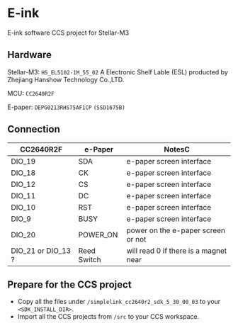 # E-ink
E-ink software CCS project for Stellar-M3

## Hardware
Stellar-M3: `HS_EL5102-1M_55_02` A Electronic Shelf Lable (ESL) producted by Zhejiang Hanshow Technology Co.,LTD. 

MCU: `CC2640R2F` 

E-paper: `DEPG0213RHS75AF1CP` `(SSD1675B)`

## Connection
|CC2640R2F|e-Paper|NotesC
|--|--|--|
|DIO_19|SDA|e-paper screen interface
|DIO_18|CK|e-paper screen interface
|DIO_12|CS|e-paper screen interface
|DIO_11|DC|e-paper screen interface
|DIO_10|RST|e-paper screen interface
|DIO_9|BUSY|e-paper screen interface
|DIO_20|POWER_ON| power on the e-paper screen or not
|DIO_21 or DIO_13 ?|Reed Switch|  will read 0 if there is a magnet near

## Prepare for the CCS project
- Copy all the files under `/simplelink_cc2640r2_sdk_5_30_00_03` to your `<SDK_INSTALL_DIR>`.
- Import all the CCS projects from `/src` to your CCS workspace.